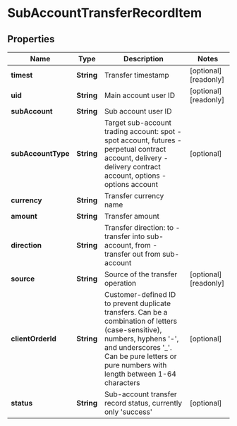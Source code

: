 
# SubAccountTransferRecordItem

## Properties

Name | Type | Description | Notes
------------ | ------------- | ------------- | -------------
**timest** | **String** | Transfer timestamp |  [optional] [readonly]
**uid** | **String** | Main account user ID |  [optional] [readonly]
**subAccount** | **String** | Sub account user ID | 
**subAccountType** | **String** | Target sub-account trading account: spot - spot account, futures - perpetual contract account, delivery - delivery contract account, options - options account |  [optional]
**currency** | **String** | Transfer currency name | 
**amount** | **String** | Transfer amount | 
**direction** | **String** | Transfer direction: to - transfer into sub-account, from - transfer out from sub-account | 
**source** | **String** | Source of the transfer operation |  [optional] [readonly]
**clientOrderId** | **String** | Customer-defined ID to prevent duplicate transfers. Can be a combination of letters (case-sensitive), numbers, hyphens &#39;-&#39;, and underscores &#39;_&#39;. Can be pure letters or pure numbers with length between 1-64 characters |  [optional]
**status** | **String** | Sub-account transfer record status, currently only &#39;success&#39; |  [optional]

